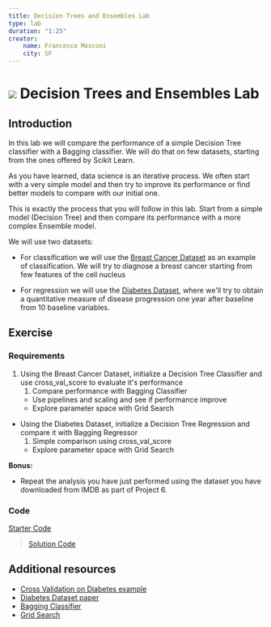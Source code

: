 ```yaml
---
title: Decision Trees and Ensembles Lab
type: lab
duration: "1:25"
creator:
    name: Francesco Mosconi
    city: SF
---
```


# ![](https://ga-dash.s3.amazonaws.com/production/assets/logo-9f88ae6c9c3871690e33280fcf557f33.png) Decision Trees and Ensembles Lab

## Introduction

In this lab we will compare the performance of a simple Decision Tree classifier with a Bagging classifier. We will do that on few datasets, starting from the ones offered by Scikit Learn.

As you have learned, data science is an iterative process. We often start with a very simple model and then try to improve its performance or find better models to compare with our initial one.

This is exactly the process that you will follow in this lab. Start from a simple model (Decision Tree) and then compare its performance with a more complex Ensemble model.

We will use two datasets:

- For classification we will use the [Breast Cancer Dataset](http://archive.ics.uci.edu/ml/datasets/Breast+Cancer+Wisconsin+(Diagnostic)) as an example of classification. We will try to diagnose a breast cancer starting from few features of the cell nucleus

- For regression we will use the [Diabetes Dataset](http://web.stanford.edu/~hastie/Papers/LARS/LeastAngle_2002.pdf), where we'll try to obtain a quantitative measure of disease progression one year after baseline from 10 baseline variables.

## Exercise

### Requirements

1. Using the Breast Cancer Dataset, initialize a Decision Tree Classifier and use cross_val_score to evaluate it's performance
    1. Compare performance with Bagging Classifier
    - Use pipelines and scaling and see if performance improve
    - Explore parameter space with Grid Search
- Using the Diabetes Dataset, initialize a Decision Tree Regression and compare it with Bagging Regressor
    1. Simple comparison using cross_val_score
    - Explore parameter space with Grid Search

**Bonus:**

- Repeat the analysis you have just performed using the dataset you have downloaded from IMDB as part of Project 6.


### Code

[Starter Code](./code/starter-code/starter-code-2_4.ipynb)

>[Solution Code](./code/solution-code/solution-code-2_4.ipynb)

## Additional resources

- [Cross Validation on Diabetes example](http://scikit-learn.org/stable/auto_examples/exercises/plot_cv_diabetes.html)
- [Diabetes Dataset paper](http://web.stanford.edu/~hastie/Papers/LARS/LeastAngle_2002.pdf)
- [Bagging Classifier](http://scikit-learn.org/stable/modules/generated/sklearn.ensemble.BaggingClassifier.html)
- [Grid Search](http://scikit-learn.org/stable/modules/grid_search.html)
